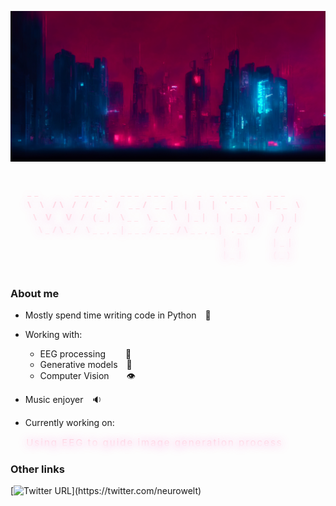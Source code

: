 ![Cybercity Skyline](./assets/skyline.png)



<div style="font-family: 'Noto Sans'">
<h3 style="
    text-align: justify;
    margin: 0 auto;
    width: 30em;
    opacity: 0.7;
    border: None; 
    font-size: 15px;
    letter-spacing: 5px;    
    background: -webkit-linear-gradient(pink, white); 
    text-shadow: 0 0 15px rgba(251,72,196,0.7);
    -webkit-text-fill-color: transparent;
    -webkit-background-clip: text;
">
<p style="white-space: pre">                                                
__      ____ _ ___ ___ _   _ _ ____   ___  
\ \ /\ / / _` / __/ __| | | | '__  \ |__ \ 
 \ V  V / (_| \__ \__ \ |_| | |_) |   ) |
  \_/\_/ \__,_|___/___/\__,_| .__/   / / 
                                   | |     |_|  
                                   |_|     (_)  
 <p>
</h3>
</div>

### About me

* Mostly spend time writing code in Python :snake:

* Working with:
    * EEG processing   :brain:
    * Generative models :art:
    * Computer Vision  :eye:

* Music enjoyer :sound: 

* Currently working on:

<p style="
    margin: 0 5%;
    width: 30em;
    opacity: 0.7;
    border: None; 
    font-size: 15px;
    letter-spacing: 2px;    
    background: -webkit-linear-gradient(pink, white); 
    text-shadow: 0 0 15px rgba(251,72,196,0.7);
    -webkit-text-fill-color: transparent;
    -webkit-background-clip: text;
"> 
Using EEG to guide image generation process 
</p>

### Other links

[![Twitter URL](https://img.shields.io/twitter/url/https/twitter.com/neurowelt.svg?style=social&label=Catch%20me%20here!)](https://twitter.com/neurowelt)